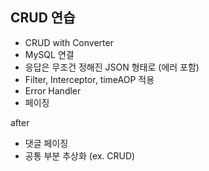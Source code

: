 ## CRUD 연습

- CRUD with Converter
- MySQL 연결
- 응답은 무조건 정해진 JSON 형태로 (에러 포함)
- Filter, Interceptor, timeAOP 적용
- Error Handler
- 페이징



after
- 댓글 페이징
- 공통 부분 추상화 (ex. CRUD)
